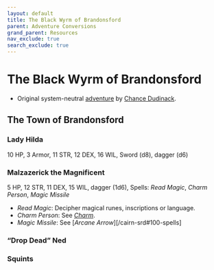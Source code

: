 ```yaml
---
layout: default
title: The Black Wyrm of Brandonsford
parent: Adventure Conversions
grand_parent: Resources
nav_exclude: true
search_exclude: true
---
```


# The Black Wyrm of Brandonsford

- Original system-neutral [adventure](https://www.drivethrurpg.com/product/327744/The-Black-Wyrm-of-Brandonsford) by [Chance Dudinack](https://wizardfightclub.blogspot.com/).

## The Town of Brandonsford
### Lady Hilda
10 HP, 3 Armor, 11 STR, 12 DEX, 16 WIL, Sword (d8), dagger (d6)

### Malzazerick the Magnificent
5 HP, 12 STR, 11 DEX, 15 WIL, dagger (1d6), Spells: _Read Magic_, _Charm Person_, _Magic Missile_
- _Read Magic_: Decipher magical runes, inscriptions or language.
- _Charm Person_: See [_Charm_](/cairn-srd#100-spells).
- _Magic Missile_: See [_Arcane Arrow_][/cairn-srd#100-spells]

### “Drop Dead” Ned

### Squints
